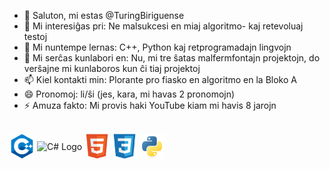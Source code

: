 - 👋 Saluton, mi estas @TuringBiriguense
- 👀 Mi interesiĝas pri: Ne malsukcesi en miaj algoritmo- kaj retevoluaj testoj
- 🌱 Mi nuntempe lernas: C++, Python kaj retprogramadajn lingvojn
- 💞️ Mi serĉas kunlabori en: Nu, mi tre ŝatas malfermfontajn projektojn, do verŝajne mi kunlaboros kun ĉi tiaj projektoj
- 📫 Kiel kontakti min: Plorante pro fiasko en algoritmo en la Bloko A
- 😄 Pronomoj: li/ŝi (jes, kara, mi havas 2 pronomojn)
- ⚡ Amuza fakto: Mi provis haki YouTube kiam mi havis 8 jarojn


  
<div style="display: inline_block"><br>
  <img align="center" alt="C++ Logo" height="40" width="40" src="https://github.com/octavio-oi/Language-Logo-List/blob/main/background%20transparent/small/C%2B%2B.png">
    <img align="center" alt="C# Logo" height="40" width="40" src="[https://github.com/octavio-oi/Language-Logo-List/blob/main/background%20transparent/small/C%2B%2B.png](https://upload.wikimedia.org/wikipedia/commons/b/bd/Logo_C_sharp.svg)">
  <img align="center" alt="Html 15 Logo" height="40" width="40" src="https://raw.githubusercontent.com/devicons/devicon/master/icons/html5/html5-original.svg">
  <img align="center" alt="CSS3 Logo" height="40" width="40" src="https://raw.githubusercontent.com/devicons/devicon/master/icons/css3/css3-original.svg">
<img align="center" alt="Python Logo" height="40" width="40" src="https://raw.githubusercontent.com/devicons/devicon/master/icons/python/python-original.svg">
</div>
<!--- TuringBiriguense/TuringBiriguense estas ✨ speciala ✨ 
deponejo ĉar ĝia `README.md` (ĉi tiu dosiero) aperas en via GitHub-profilo.
Vi povas alklaki la Antaŭrigardan ligilon por vidi viajn ŝanĝojn. --->
